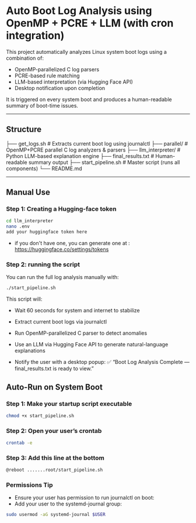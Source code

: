 # Auto Boot Log Analysis using OpenMP + PCRE + LLM (with cron integration)

This project automatically analyzes Linux system boot logs using a combination of:

- OpenMP-parallelized C log parsers
- PCRE-based rule matching
- LLM-based interpretation (via Hugging Face API)
- Desktop notification upon completion

It is triggered on every system boot and produces a human-readable summary of boot-time issues.

---

##  Structure

├── get_logs.sh # Extracts current boot log using journalctl
├── parallel/ # OpenMP+PCRE parallel C log analyzers & parsers
├── llm_interpreter/ # Python LLM-based explanation engine
├── final_results.txt # Human-readable summary output
├── start_pipeline.sh # Master script (runs all components)
└── README.md

---

## Manual Use
### Step 1: Creating a Hugging-face token
```bash
cd llm_interpreter
nano .env
add your huggingface token here
```
- if you don't have one, you can generate one at : https://huggingface.co/settings/tokens

### Step 2: running the script 
You can run the full log analysis manually with:

```bash
./start_pipeline.sh
```
This script will:
- Wait 60 seconds for system and internet to stabilize

- Extract current boot logs via journalctl

- Run OpenMP-parallelized C parser to detect anomalies

- Use an LLM via Hugging Face API to generate natural-language explanations

- Notify the user with a desktop popup:
    ✅ “Boot Log Analysis Complete — final_results.txt is ready to view.”

## Auto-Run on System Boot
### Step 1: Make your startup script executable
```bash
chmod +x start_pipeline.sh
```
### Step 2: Open your user’s crontab
```bash
crontab -e
```
### Step 3: Add this line at the bottom
```bash
@reboot .......root/start_pipeline.sh
```
### Permissions Tip
- Ensure your user has permission to run journalctl on boot:
- Add your user to the systemd-journal group:
```bash
sudo usermod -aG systemd-journal $USER
```
